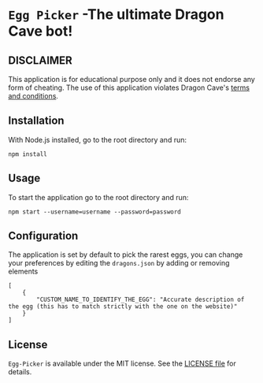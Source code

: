 # `Egg Picker` -The ultimate Dragon Cave bot!
## DISCLAIMER
This application is for educational purpose only and it does not endorse any form of cheating.
The use of this application violates Dragon Cave's [terms and conditions](https://dragcave.net/terms).

## Installation
With Node.js installed, go to the root directory and run:
```
npm install
```
## Usage
To start the application go to the root directory and run:
```
npm start --username=username --password=password
```
## Configuration
The application is set by default to pick the rarest eggs, you can change your preferences by editing the `dragons.json` by adding or removing elements 
```
[
    {
        "CUSTOM_NAME_TO_IDENTIFY_THE_EGG": "Accurate description of the egg (this has to match strictly with the one on the website)"
    }
]
```
## License

`Egg-Picker` is available under the MIT license. See the [LICENSE
file](LICENSE) for details.
